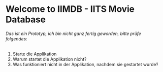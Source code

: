 # Welcome to IIMDB - IITS Movie Database

###### Das ist ein Prototyp, ich bin nicht ganz fertig geworden, bitte prüfe folgendes:
1. Starte die Applikation
2. Warum startet die Applikation nicht?
3. Was funktioniert nicht in der Applikation, nachdem sie gestartet wurde?

